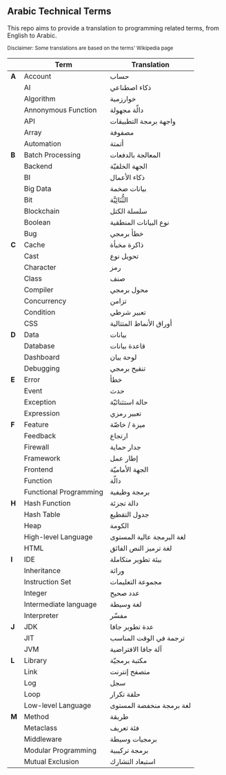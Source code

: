 ## Arabic Technical Terms

This repo aims to provide a translation to programming related terms, from English to Arabic.

  <sup>Disclaimer: Some translations are based on the terms' Wikipedia page</sup>


|       | Term                   | Translation               |
|-------|------------------------|---------------------------|
| **A** | Account                | حساب                      |
|       | AI                     | ذكاء اصطناعي              |
|       | Algorithm              | خوارزمية                  |
|       | Annonymous Function    | دالّة مجهولة               |
|       | API                    | واجهة برمجة التطبيقات     |
|       | Array                  | مصفوفة                    |
|       | Automation             | أتمتة                     |
| **B** | Batch Processing       | المعالجة بالدفعات         |
|       | Backend                | الجهة الخلفيّة             |
|       | BI                     | ذكاء الأعمال               |
|       | Big Data               | بيانات ضخمة               |
|       | Bit                    | الثُّنَائِيَّة                  |
|       | Blockchain             | سلسلة الكتل               |
|       | Boolean                | نوع البيانات المنطقية     |
|       | Bug                    | خطأ برمجي                 |
| **C** | Cache                  | ذاكرة مخبأة               |
|       | Cast                   | تحويل نوع                 |
|       | Character              | رمز                       |
|       | Class                  | صنف                       |
|       | Compiler               | محول برمجي                |
|       | Concurrency            | تزامن                     |
|       | Condition              | تعبير شرطي                |
|       | CSS                    | أوراق الأنماط المتتالية    |
| **D** | Data                   | بيانات                    |
|       | Database               | قاعدة بيانات              |
|       | Dashboard              | لوحة بيان                 |
|       | Debugging              | تنقيح برمجي               |
| **E** | Error                  | خطأ                       |
|       | Event                  | حدث                       |
|       | Exception              | حالة استثنائيّة            |
|       | Expression             | تعبير رمزي                |
| **F** | Feature                | ميزة / خاصّة               |
|       | Feedback               | ارتجاع                    |
|       | Firewall               | جدار حماية                |
|       | Framework              | إطار عمل                  |
|       | Frontend               | الجهة الأماميّة             |
|       | Function               | دالّة                      |
|       | Functional Programming | برمجة وظيفية              |
| **H** | Hash Function          | دالة تجزئة                |
|       | Hash Table             | جدول التقطيع              |
|       | Heap                   | الكومة                    |
|       | High-level Language    | لغة البرمجة عالية المستوى |
|       | HTML                   | لغة ترميز النص الفائق     |
| **I** | IDE                    | بيئة تطوير متكاملة        |
|       | Inheritance            | وراثة                     |
|       | Instruction Set        | مجموعة التعليمات          |
|       | Integer                | عدد صحيح                  |
|       | Intermediate language  | لغة وسيطة                 |
|       | Interpreter            | مفسّر                      |
| **J** | JDK                    | عدة تطوير جافا            |
|       | JIT                    | ترجمة في الوقت المناسب    |
|       | JVM                    | آلة جافا الافتراضية        | 
| **L** | Library                | مكتبة برمجيّة              |
|       | Link                   | متصفح إنترنت              |
|       | Log                    | سجل                       |
|       | Loop                   | حلقة تكرار                |
|       | Low-level Language     | لغة برمجة منخفضة المستوى  |
| **M** | Method                 | طريقة                     |
|       | Metaclass              | فئة تعريف                 |
|       | Middleware             | برمجيات وسيطة             |
|       | Modular Programming    | برمجة تركيبية             |
|       | Mutual Exclusion       | استبعاد التشارك           |
